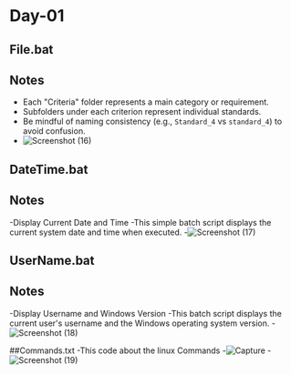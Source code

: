 # Day-01

## File.bat
## Notes
- Each "Criteria" folder represents a main category or requirement.
- Subfolders under each criterion represent individual standards.
- Be mindful of naming consistency (e.g., `Standard_4` vs `standard_4`) to avoid confusion.
- ![Screenshot (16)](https://github.com/user-attachments/assets/6cecccde-e107-4049-8e5f-1012cce3d0ed)

## DateTime.bat
## Notes
-Display Current Date and Time
-This simple batch script displays the current system date and time when executed.
-![Screenshot (17)](https://github.com/user-attachments/assets/66f581c6-2850-47c4-b0dd-e99d71244409)

## UserName.bat

## Notes
-Display Username and Windows Version
-This batch script displays the current user's username and the Windows operating system version.
-![Screenshot (18)](https://github.com/user-attachments/assets/bd2eda74-921d-48ca-a341-7b7f4abfba8b)

##Commands.txt
-This code about the linux Commands
-![Capture](https://github.com/user-attachments/assets/f58566d3-6c79-4bee-9393-993d3def2e05)
-![Screenshot (19)](https://github.com/user-attachments/assets/024c2af5-89f9-4a85-b2cb-b06eddeed3b8)
